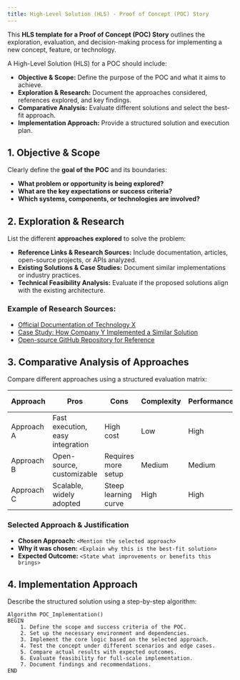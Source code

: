 ```yaml
---
title: High-Level Solution (HLS) - Proof of Concept (POC) Story  
---
```

 
This **HLS template for a Proof of Concept (POC) Story** outlines the exploration, evaluation, and decision-making process for implementing a new concept, feature, or technology.  

A High-Level Solution (HLS) for a POC should include:  
- **Objective & Scope:** Define the purpose of the POC and what it aims to achieve.  
- **Exploration & Research:** Document the approaches considered, references explored, and key findings.  
- **Comparative Analysis:** Evaluate different solutions and select the best-fit approach.  
- **Implementation Approach:** Provide a structured solution and execution plan.  

## 1. **Objective & Scope**  
Clearly define the **goal of the POC** and its boundaries:  
- **What problem or opportunity is being explored?**  
- **What are the key expectations or success criteria?**  
- **Which systems, components, or technologies are involved?**  

## 2. **Exploration & Research**  
List the different **approaches explored** to solve the problem:  
- **Reference Links & Research Sources:** Include documentation, articles, open-source projects, or APIs analyzed.  
- **Existing Solutions & Case Studies:** Document similar implementations or industry practices.  
- **Technical Feasibility Analysis:** Evaluate if the proposed solutions align with the existing architecture.  

### **Example of Research Sources:**  
- [Official Documentation of Technology X](https://example.com)  
- [Case Study: How Company Y Implemented a Similar Solution](https://example.com)  
- [Open-source GitHub Repository for Reference](https://github.com/example)  

## 3. **Comparative Analysis of Approaches**  
Compare different approaches using a structured evaluation matrix:  

| **Approach** | **Pros** | **Cons** | **Complexity** | **Performance** | **Final Decision** |
|-------------|---------|----------|---------------|--------------|----------------|
| Approach A  | Fast execution, easy integration | High cost | Low | High | ❌ Rejected |
| Approach B  | Open-source, customizable | Requires more setup | Medium | Medium | ✅ Selected |
| Approach C  | Scalable, widely adopted | Steep learning curve | High | High | ❌ Rejected |

### **Selected Approach & Justification**  
- **Chosen Approach:** `<Mention the selected approach>`  
- **Why it was chosen:** `<Explain why this is the best-fit solution>`  
- **Expected Outcome:** `<State what improvements or benefits this brings>`  

## 4. **Implementation Approach**  
Describe the structured solution using a step-by-step algorithm:  

```pseudo
Algorithm POC_Implementation()
BEGIN
    1. Define the scope and success criteria of the POC.
    2. Set up the necessary environment and dependencies.
    3. Implement the core logic based on the selected approach.
    4. Test the concept under different scenarios and edge cases.
    5. Compare actual results with expected outcomes.
    6. Evaluate feasibility for full-scale implementation.
    7. Document findings and recommendations.
END
